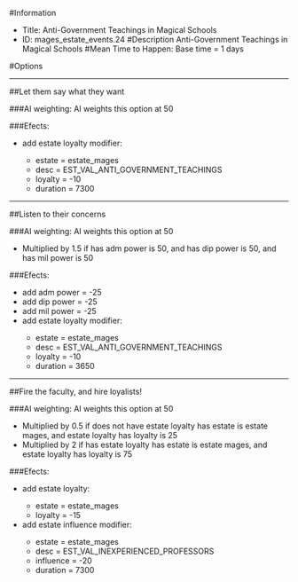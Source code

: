 #Information
 - Title: Anti-Government Teachings in Magical Schools
 - ID: mages_estate_events.24
#Description
Anti-Government Teachings in Magical Schools
#Mean Time to Happen:
Base time = 1 days

#Options

___
##Let them say what they want

###AI weighting:
AI weights this option at 50


###Efects:<ul><li>add estate loyalty modifier:</li><ul><li>estate = estate_mages</li><li>desc = EST_VAL_ANTI_GOVERNMENT_TEACHINGS</li><li>loyalty = -10</li><li>duration = 7300</li></ul></ul>

___
##Listen to their concerns

###AI weighting:
AI weights this option at 50
 - Multiplied by 1.5 if has adm power is 50, and  has dip power is 50, and  has mil power is 50


###Efects:<ul><li>add adm power = -25</li><li>add dip power = -25</li><li>add mil power = -25</li><li>add estate loyalty modifier:</li><ul><li>estate = estate_mages</li><li>desc = EST_VAL_ANTI_GOVERNMENT_TEACHINGS</li><li>loyalty = -10</li><li>duration = 3650</li></ul></ul>

___
##Fire the faculty, and hire loyalists!

###AI weighting:
AI weights this option at 50
 - Multiplied by 0.5 if does not have estate loyalty has estate is estate mages, and estate loyalty has loyalty is 25
 - Multiplied by 2 if has estate loyalty has estate is estate mages, and estate loyalty has loyalty is 75


###Efects:<ul><li>add estate loyalty:</li><ul><li>estate = estate_mages</li><li>loyalty = -15</li></ul><li>add estate influence modifier:</li><ul><li>estate = estate_mages</li><li>desc = EST_VAL_INEXPERIENCED_PROFESSORS</li><li>influence = -20</li><li>duration = 7300</li></ul></ul>
